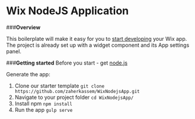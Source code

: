 # Wix NodeJS Application


###**Overview**

This boilerplate will make it easy for you to [start developing](http://dev.wix.com/) your Wix app. 
The project is already set up with a widget component and its App settings panel.

###**Getting started**
Before you start - get [node.js](https://nodejs.org/en/)

Generate the app:

1. Clone our starter template
`git clone https://github.com/zaherkassem/WixNodejsApp.git`
2. Navigate to your project folder
`cd WixNodejsApp/`
3. Install npm
`npm install`
4. Run the app
`gulp serve`
